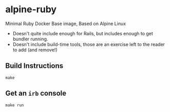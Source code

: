 # alpine-ruby
Minimal Ruby Docker Base image, Based on Alpine Linux

  - Doesn't quite include enough for Rails, but includes enough to get bundler running.
  - Doesn't include build-time tools, those are an exercise left to the reader to add (and remove!)


## Build Instructions

`make`

## Get an `irb` console

`make run`